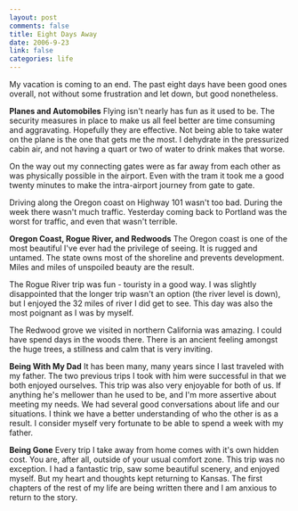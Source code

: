 ```yaml
--- 
layout: post
comments: false
title: Eight Days Away
date: 2006-9-23
link: false
categories: life
---
```

My vacation is coming to an end. The past eight days have been good ones overall, not without some frustration and let down, but good nonetheless.

<b>Planes and Automobiles</b>
Flying isn't nearly has fun as it used to be. The security measures in place to make us all feel better are time consuming and aggravating. Hopefully they are effective. Not being able to take water on the plane is the one that gets me the most. I dehydrate in the pressurized cabin air, and not having a quart or two of water to drink makes that worse.

On the way out my connecting gates were as far away from each other as was physically possible in the airport. Even with the tram it took me a good twenty minutes to make the intra-airport journey from gate to gate.

Driving along the Oregon coast on Highway 101 wasn't too bad. During the week there wasn't much traffic. Yesterday coming back to Portland was the worst for traffic, and even that wasn't terrible.

<b>Oregon Coast, Rogue River, and Redwoods</b>
The Oregon coast is one of the most beautiful I've ever had the privilege of seeing. It is rugged and untamed. The state owns most of the shoreline and prevents development. Miles and miles of unspoiled beauty are the result.

The Rogue River trip was fun - touristy in a good way. I was slightly disappointed that the longer trip wasn't an option (the river level is down), but I enjoyed the 32 miles of river I did get to see. This day was also the most poignant as I was by myself.

The Redwood grove we visited in northern California was amazing. I could have spend days in the woods there. There is an ancient feeling amongst the huge trees, a stillness and calm that is very inviting.

<b>Being With My Dad</b>
It has been many, many years since I last traveled with my father. The two previous trips I took with him were successful in that we both enjoyed ourselves. This trip was also very enjoyable for both of us. If anything he's mellower than he used to be, and I'm more assertive about meeting my needs. We had several good conversations about life and our situations. I think we have a better understanding of who the other is as a result. I consider myself very fortunate to be able to spend a week with my father.

<b>Being Gone</b>
Every trip I take away from home comes with it's own hidden cost. You are, after all, outside of your usual comfort zone. This trip was no exception. I had a fantastic trip, saw some beautiful scenery, and enjoyed myself. But my heart and thoughts kept returning to Kansas. The first chapters of the rest of my life are being written there and I am anxious to return to the story.

